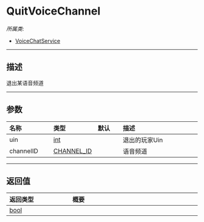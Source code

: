 # QuitVoiceChannel

*所属类*:
* [VoiceChatService](/Api/Classes/GamePlay/VoiceChatService.md)
------------------------------------------------------------------------------------------
## 描述

退出某语音频道

------------------------------------------------------------------------------------------
## 参数

|<div style="width:100px">名称</div>|<div style="width:100px">类型</div>|<div style="width:50px">默认</div>|<div style="width:350px">描述</div>|
|:---|:---|:---|:---|
|uin|[int](/Api/DataType/Number.md)||退出的玩家Uin|
|channelID|[CHANNEL_ID](/Api/Enums/CHANNEL_ID.md)||语音频道|

------------------------------------------------------------------------------------------
## 返回值

|<div style="width:150px">返回类型</div>|<div style="width:520px">概要</div>|
|:---|:---|
|[bool](/Api/DataType/Bool.md)||
